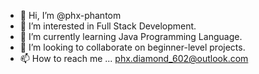 - 👋 Hi, I’m @phx-phantom
- 👀 I’m interested in Full Stack Development.
- 🌱 I’m currently learning Java Programming Language.
- 💞️ I’m looking to collaborate on beginner-level projects.
- 📫 How to reach me ... phx.diamond_602@outlook.com

<!---
phx-phantom/phx-phantom is a ✨ special ✨ repository because its `README.md` (this file) appears on your GitHub profile.
You can click the Preview link to take a look at your changes.
--->
